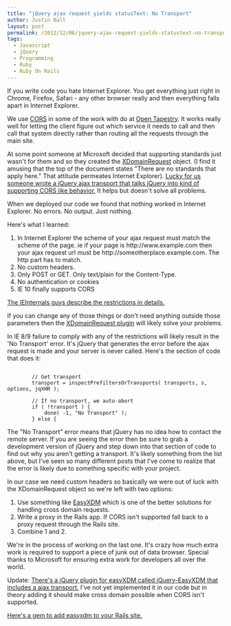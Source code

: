 ```yaml
---
title: "jQuery ajax request yields statusText: No Transport"
author: Justin Ball
layout: post
permalink: /2012/12/06/jquery-ajax-request-yields-statustext-no-transport/
tags:
  - Javascript
  - jQuery
  - Programming
  - Ruby
  - Ruby On Rails
---
```


If you write code you hate Internet Explorer. You get everything just right in Chrome, Firefox, Safari - any other browser really and then everything falls apart in Internet Explorer.

We use <a href="http://en.wikipedia.org/wiki/Cross-origin_resource_sharing">CORS</a> in some of the work with do at <a href="http://www.opentapestry.com">Open Tapestry</a>. It works really well for letting the client figure out which service it needs to call and then call that system directly rather than routing all the requests through the main site.

At some point someone at Microsoft decided that supporting standards just wasn't for them and so they created the <a href="http://msdn.microsoft.com/en-us/library/ie/cc288060(v=vs.85).aspx">XDomainRequest</a> object. (I find it amusing that the top of the document states "There are no standards that apply here." That attitude permeates Internet Explorer). <a href="https://github.com/MoonScript/jQuery-ajaxTransport-XDomainRequest">Lucky for us someone wrote a jQuery ajax transport that talks jQuery into kind of supporting CORS like behavior.</a> It helps but doesn't solve all problems.

When we deployed our code we found that nothing worked in Internet Explorer. No errors. No output. Just nothing.

Here's what I learned:

<ol>
<li>In Internet Explorer the scheme of your ajax request must match the scheme of the page. ie if your page is http://www.example.com then your ajax request url must be http://someotherplace.example.com. The http part has to match.</li>
<li>No custom headers.</li>
<li>Only POST or GET. Only text/plain for the Content-Type.</li>
<li>No authentication or cookies</li>
<li>IE 10 finally supports CORS</li>
</ol>

<a href="http://blogs.msdn.com/b/ieinternals/archive/2010/05/13/xdomainrequest-restrictions-limitations-and-workarounds.aspx">The IEInternals guys describe the restrictions in details.</a>

If you can change any of those things or don't need anything outside those parameters then the <a href="https://github.com/MoonScript/jQuery-ajaxTransport-XDomainRequest">XDomainRequest plugin</a> will likely solve your problems.

In IE 8/9 failure to comply with any of the restrictions will likely result in the 'No Transport' error. It's jQuery that generates the error before the ajax request is made and your server is never called. Here's the section of code that does it:
<pre><code class="javascript">
		// Get transport
		transport = inspectPrefiltersOrTransports( transports, s, options, jqXHR );

		// If no transport, we auto-abort
		if ( !transport ) {
			done( -1, "No Transport" );
		} else {
</pre></code>

The "No Transport" error means that jQuery has no idea how to contact the remote server. If you are seeing the error then be sure to grab a development version of jQuery and step down into that section of code to find out why you aren't getting a transport. It's likely something from the list above, but I've seen so many different posts that I've come to realize that the error is likely due to something specific with your project.

In our case we need custom headers so basically we were out of luck with the XDomainRequest object so we're left with two options:
<ol>
<li>Use something like <a href="http://easyxdm.net/wp/">EasyXDM</a> which is one of the better solutions for handling cross domain requests.</li>
<li>Write a proxy in the Rails app. If CORS isn't supported fall back to a proxy request through the Rails site.</li>
<li>Combine 1 and 2.</li>
</ol>

We're in the process of working on the last one. It's crazy how much extra work is required to support a piece of junk out of data browser. Special thanks to Microsoft for ensuring extra work for developers all over the world.

Update:
<a href="https://github.com/GyldendalDigital/jQuery-EasyXDM">There's a jQuery plugin for easyXDM called jQuery-EasyXDM that includes a ajax transport.</a> I've not yet implemented it in our code but in theory adding it should make cross domain possible when CORS isn't supported.

<a href="https://github.com/Octo-Labs/easyxdm-rails">Here's a gem to add easyxdm to your Rails site.</a>
